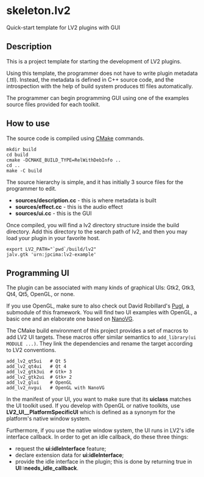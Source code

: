 # skeleton.lv2
Quick-start template for LV2 plugins with GUI

## Description

This is a project template for starting the development of LV2 plugins.

Using this template, the programmer does not have to write plugin metadata (.ttl).
Instead, the metadata is defined in C++ source code, and the introspection with the
help of build system produces ttl files automatically.

The programmer can begin programming GUI using one of the examples source files
provided for each toolkit.

## How to use

The source code is compiled using [CMake](https://cmake.org) commands.

    mkdir build
    cd build
    cmake -DCMAKE_BUILD_TYPE=RelWithDebInfo ..
    cd ..
    make -C build

The source hierarchy is simple, and it has initially 3 source files for the programmer to edit.

- **sources/description.cc** - this is where metadata is built
- **sources/effect.cc** - this is the audio effect
- **sources/ui.cc** - this is the GUI

Once compiled, you will find a lv2 directory structure inside the build directory.
Add this directory to the search path of lv2, and then you may load your plugin in your favorite host.

    export LV2_PATH="`pwd`/build/lv2"
    jalv.gtk 'urn:jpcima:lv2-example'

## Programming UI

The plugin can be associated with many kinds of graphical UIs: Gtk2, Gtk3, Qt4, Qt5, OpenGL, or none.

If you use OpenGL, make sure to also check out David Robillard's [Pugl](https://drobilla.net/software/pugl), a submodule of this framework.
You will find two UI examples with OpenGL, a basic one and an elaborate one based on [NanoVG](https://github.com/memononen/nanovg).

The CMake build environment of this project provides a set of macros to add LV2 UI targets.
These macros offer similar semantics to `add_library(ui MODULE ...)`.
They link the dependencies and rename the target according to LV2 conventions.

    add_lv2_qt5ui   # Qt 5
    add_lv2_qt4ui   # Qt 4
    add_lv2_gtk3ui  # Gtk+ 3
    add_lv2_gtk2ui  # Gtk+ 2
    add_lv2_glui    # OpenGL
    add_lv2_nvgui   # OpenGL with NanoVG

In the manifest of your UI, you want to make sure that its **uiclass** matches the UI toolkit used.
If you develop with OpenGL or native toolkits, use **LV2_UI__PlatformSpecificUI** which is defined as a synonym for the platform's native window system.

Furthermore, if you use the native window system, the UI runs in LV2's idle interface callback.
In order to get an idle callback, do these three things:
- request the **ui:idleInterface** feature;
- declare extension data for **ui:idleInterface**;
- provide the idle interface in the plugin; this is done by returning true in **UI::needs_idle_callback**.
